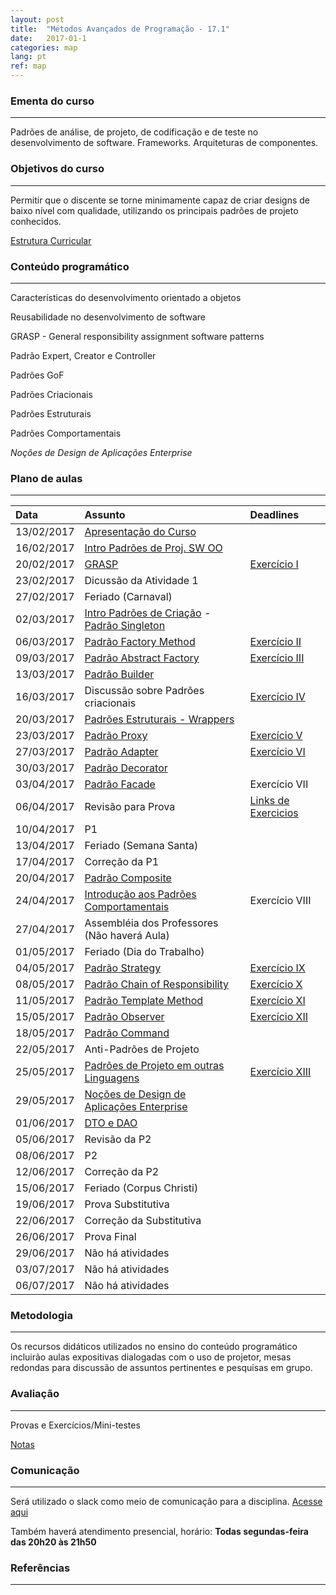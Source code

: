 ```yaml
---
layout: post
title:  "Métodos Avançados de Programação - 17.1"
date:   2017-01-1
categories: map
lang: pt
ref: map
---
```


### Ementa do curso
___

Padrões de análise, de projeto, de codificação e de teste no desenvolvimento de software. Frameworks. Arquiteturas de componentes.

### Objetivos do curso
___

Permitir que o discente se torne minimamente capaz de criar designs de baixo nível com qualidade, utilizando os principais padrões de projeto conhecidos.

[Estrutura Curricular](https://drive.google.com/file/d/0B9oADRpZVGECMmQ4WV83YVlRRGs/view?usp=sharing)

### Conteúdo programático
___

Características do desenvolvimento orientado a objetos

Reusabilidade no desenvolvimento de software

GRASP - General responsibility assignment software patterns

Padrão Expert, Creator e Controller

Padrões GoF

Padrões Criacionais 

Padrões Estruturais

Padrões Comportamentais

_Noções de Design de Aplicações Enterprise_

### Plano de aulas
___

| Data	| Assunto | Deadlines
| :------- | :------ | :------ |
| 13/02/2017 | [Apresentação do Curso](https://docs.google.com/presentation/d/1mOPHxgTf-A9LoSyBTqXDawuYjvLN6OLG_ytMcxBym_w/edit#slide=id.g1cd879af31_0_542)
| 16/02/2017 | [Intro Padrões de Proj. SW OO](https://docs.google.com/presentation/d/13WPIixGznyko2lYZDl54ltgzTWyRVW7U-LRAZEEmX74/preview?slide=id.p)
| 20/02/2017 |[GRASP](https://docs.google.com/presentation/d/1E0U-IXt7-KPCndPUqKGZ44LF1B3SJlKOCCjmnYLHH6s/preview) | [Exercício I](http://www.dsc.ufcg.edu.br/~jacques/cursos/map/html/auto.htm)
| 23/02/2017 | Dicussão da Atividade 1 
| 27/02/2017 | Feriado (Carnaval)
| 02/03/2017 | [Intro Padrões de Criação](https://docs.google.com/presentation/d/1puvG2ExPgBdSdiQ8nNP7L5058Wm8cYV-JUQkP05nCHg/preview?slide=id.p) - [Padrão Singleton](https://docs.google.com/presentation/d/1aBYsCEikyoo6cHU040ZAmHhUt21YL0qpuXFXS0xJGeo/preview)
| 06/03/2017 | [Padrão Factory Method](https://docs.google.com/presentation/d/1LP7U-3RkJzVV377RtkEFnvNHQKBsT2bECqPYAmcc4fA/preview) | [Exercício II](https://github.com/brunojdo/courses/blob/master/map/src/com/danielfireman/courses/map/singleton/Exercicio.java)
| 09/03/2017 | [Padrão Abstract Factory](https://docs.google.com/presentation/d/124y2J-xrB_par7WPBgvnGeV7_zWLN9kGfYWI9bnlqS4/preview) | [Exercício III](https://docs.google.com/presentation/d/124y2J-xrB_par7WPBgvnGeV7_zWLN9kGfYWI9bnlqS4/edit#slide=id.g2118828481_0_36)
| 13/03/2017 | [Padrão Builder](https://docs.google.com/presentation/d/1544QiRITl1-O3GGR_sx-7ZmPHxlba8qcfnGA1Oyt_50/preview?slide=id.p) 
| 16/03/2017 | Discussão sobre Padrões criacionais | [Exercício IV](https://github.com/brunojdo/ds/blob/master/factoryMethod/DependentPizzaStore.java)
| 20/03/2017 | [Padrões Estruturais - Wrappers](https://docs.google.com/presentation/d/1hHc56ps92uCgnPv76x8qcfzJ6qkVK87N6PqgOUGrWzs/preview)
| 23/03/2017 | [Padrão Proxy](https://docs.google.com/presentation/d/1Pz9EfAD0xB96nZ0x6ELp0nkl3DoLdrNAYxAkZgqy7ss/preview) | [Exercício V](https://docs.google.com/presentation/d/1Pz9EfAD0xB96nZ0x6ELp0nkl3DoLdrNAYxAkZgqy7ss/preview#slide=id.g1d3eb963e1_0_68)
| 27/03/2017 | [Padrão Adapter](https://docs.google.com/presentation/d/1KV8Z-aEdB_6vnwCh5N-KDf5MfCJvghP_eKbmBTwbdrM/preview) | [Exercício VI](https://docs.google.com/presentation/d/1KV8Z-aEdB_6vnwCh5N-KDf5MfCJvghP_eKbmBTwbdrM/preview?slide=id.g1da6e32097_0_25)
| 30/03/2017 | [Padrão Decorator](https://docs.google.com/presentation/d/16DgbgEJ9nK_2awe7z6xbbgC0cKRMNfh0E7UgRlu9pHQ/preview)
| 03/04/2017 | [Padrão Facade](https://docs.google.com/a/diasbruno.com/presentation/d/1KAkneYlpUXz3GkERBVjKg1TTOv2FEGxMLtQbVSGsZSo/preview) | Exercício VII
| 06/04/2017 | Revisão para Prova | [Links de Exercicios](https://docs.google.com/document/d/1C_Du_AtW-BxDx-3vqrsgHGLWi3pSAiWkwihHzvNi2yU/preview)
| 10/04/2017 | P1
| 13/04/2017 | Feriado (Semana Santa)
| 17/04/2017 | Correção da P1
| 20/04/2017 | [Padrão Composite](https://docs.google.com/presentation/d/1YxnvwLx62QPFVa3OOPTRvaJy6bj8nQSEUqQeNL2I-PQ/preview)
| 24/04/2017 | [Introdução aos Padrões Comportamentais](https://docs.google.com/presentation/d/1BNVv7-2yBeI7RUTQCMRMZ4RSsCx1_pUANlLBk9acW80/preview) | Exercício VIII
| 27/04/2017 | Assembléia dos Professores (Não haverá Aula)
| 01/05/2017 | Feriado (Dia do Trabalho)
| 04/05/2017 | [Padrão Strategy](https://docs.google.com/presentation/d/1Ec3mRcubMe-FOhq5mwbur45qA50JOSA42KVgS0N5sGg/preview?slide=id.p) | [Exercício IX](https://docs.google.com/presentation/d/1Ec3mRcubMe-FOhq5mwbur45qA50JOSA42KVgS0N5sGg/edit?slide=id.p#slide=id.g221df784ff_0_74)
| 08/05/2017 | [Padrão Chain of Responsibility](https://docs.google.com/presentation/d/1WvF15XKtMGT_yyeyMg9R9KpHTao1VukYmWNMoo5hNbI/preview) | [Exercício X](https://docs.google.com/presentation/d/1WvF15XKtMGT_yyeyMg9R9KpHTao1VukYmWNMoo5hNbI/edit?slide=id.p#slide=id.g2230723bec_0_15)
| 11/05/2017 | [Padrão Template Method](https://docs.google.com/presentation/d/1elsV0ezsaVbZv-i3FYF5mNOWr1x2BpNS8pHZYPLBttU/preview) | [Exercício XI](https://docs.google.com/presentation/d/1elsV0ezsaVbZv-i3FYF5mNOWr1x2BpNS8pHZYPLBttU/edit#slide=id.g22300be208_0_47)
| 15/05/2017 | [Padrão Observer](https://docs.google.com/presentation/d/1b1byFVVayhgNHBfnRNVUlAJCGChcW6PkZ6xXncGjQ_U/preview) | [Exercício XII](https://docs.google.com/presentation/d/1b1byFVVayhgNHBfnRNVUlAJCGChcW6PkZ6xXncGjQ_U/preview#slide=id.g22300be208_0_47)
| 18/05/2017 | [Padrão Command](https://docs.google.com/presentation/d/1u1PyLzY9FuuFjm_UrGpq1k1WSwZDF3WWT4pjcGcuEF8/preview)
| 22/05/2017 | Anti-Padrões de Projeto
| 25/05/2017 | [Padrões de Projeto em outras Linguagens](https://docs.google.com/presentation/d/1E9r3TS6AFXul0kh7f9_ew4BeBQKxwo_WxCJPlDRzeIQ/preview) | [Exercício XIII](https://docs.google.com/document/d/1_UjPi_h6IuWiGuz8uTBep4LUJE5QPC2ZNQwef9Fr8R4/preview)
| 29/05/2017 | [Noções de Design de Aplicações Enterprise](https://docs.google.com/presentation/d/16uQbjlaPH4mcOyo3UZ6jOUi-8fF6FjcttbTSV5jgZu4/preview)
| 01/06/2017 | [DTO e DAO](https://docs.google.com/presentation/d/1ONBmxqb1rTipi2C8OW1heUZSJRqZaHDR14Gm7A8wnQY/preview?slide=id.p)
| 05/06/2017 | Revisão da P2
| 08/06/2017 | P2
| 12/06/2017 | Correção da P2
| 15/06/2017 | Feriado (Corpus Christi)
| 19/06/2017 | Prova Substitutiva
| 22/06/2017 | Correção da Substitutiva
| 26/06/2017 | Prova Final
| 29/06/2017 | Não há atividades
| 03/07/2017 | Não há atividades
| 06/07/2017 | Não há atividades


### Metodologia
___
Os recursos didáticos utilizados no ensino do conteúdo programático incluirão aulas expositivas dialogadas com o uso de projetor, mesas redondas para discussão de assuntos pertinentes e pesquisas em grupo.

### Avaliação
___
Provas e Exercícios/Mini-testes

[Notas](https://docs.google.com/spreadsheets/d/1LSGXS7hxzQK_5fHpYqRZcOVVjCq_bn69RTGO_NnOpww/edit#gid=0)

### Comunicação
___
Será utilizado o slack como meio de comunicação para a disciplina. [Acesse aqui](https://map20171.slack.com/messages)

Também haverá atendimento presencial, horário: **Todas segundas-feira das 20h20 às 21h50**

### Referências
___
